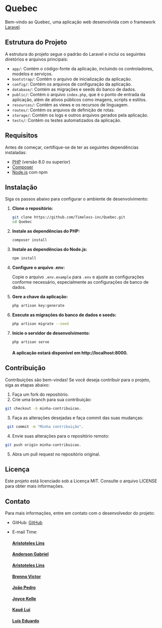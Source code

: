 # Quebec

Bem-vindo ao Quebec, uma aplicação web desenvolvida com o framework [Laravel](https://laravel.com).

## Estrutura do Projeto

A estrutura do projeto segue o padrão do Laravel e inclui os seguintes diretórios e arquivos principais:

- `app/`: Contém o código-fonte da aplicação, incluindo os controladores, modelos e serviços.
- `bootstrap/`: Contém o arquivo de inicialização da aplicação.
- `config/`: Contém os arquivos de configuração da aplicação.
- `database/`: Contém as migrações e seeds do banco de dados.
- `public/`: Contém o arquivo `index.php`, que é o ponto de entrada da aplicação, além de ativos públicos como imagens, scripts e estilos.
- `resources/`: Contém as views e os recursos de linguagem.
- `routes/`: Contém os arquivos de definição de rotas.
- `storage/`: Contém os logs e outros arquivos gerados pela aplicação.
- `tests/`: Contém os testes automatizados da aplicação.

## Requisitos

Antes de começar, certifique-se de ter as seguintes dependências instaladas:

- [PHP](https://www.php.net/) (versão 8.0 ou superior)
- [Composer](https://getcomposer.org/)
- [Node.js](https://nodejs.org/) com npm

## Instalação

Siga os passos abaixo para configurar o ambiente de desenvolvimento:

1. **Clone o repositório:**

   ```bash
   git clone https://github.com/Timeless-inc/Quebec.git
   cd Quebec
   ```

2. **Instale as dependências do PHP:**

    ```bash
    composer install
    ```

3. **Instale as dependências do Node.js:**

    ```bash
    npm install
    ```

4. **Configure o arquivo .env:**

    Copie o arquivo `.env.example` para `.env` e ajuste as configurações conforme necessário, especialmente as configurações de banco de dados.

5. **Gere a chave da aplicação:**

    ```bash
    php artisan key:generate
    ```

6. **Execute as migrações do banco de dados e seeds:**

    ```bash
    php artisan migrate --seed
    ```

7. **Inicie o servidor de desenvolvimento:**
    ```bash
    php artisan serve
    ```

    #### A aplicação estará disponível em http://localhost:8000.

## Contribuição
Contribuições são bem-vindas! Se você deseja contribuir para o projeto, siga as etapas abaixo:
1. Faça um fork do repositório.
2. Crie uma branch para sua contribuição: 
```bash
git checkout -b minha-contribuicao.
```
3. Faça as alterações desejadas e faça commit das suas mudanças: 
```bash 
 git commit -m "Minha contribuição".
```
4. Envie suas alterações para o repositório remoto: 
```bash
git push origin minha-contribuicao.
```
5. Abra um pull request no repositório original.
## Licença
Este projeto está licenciado sob a Licença MIT. Consulte o arquivo LICENSE para obter mais informações.
## Contato
Para mais informações, entre em contato com o desenvolvedor do projeto:

- GitHub: [GitHub](https://github.com/Timeless-inc)

- E-mail Time: 
    #### [Aristoteles Lins](mailto:aristoteles.lins.silva@gmail.com)
    #### [Anderson Gabriel](mailto:agm4@discente.ifpe.edu.br)
    #### [Aristoteles Lins](mailto:aristoteles.lins.silva@gmail.com)
    #### [Brenno Victor](mailto:bvps1@discente.ifpe.edu.br)
    #### [João Pedro](mailto:joaopedro.s.dev@gmail.com)
    #### [Joyce Kelle](mailto:joycekelle.cordeiro@gmail.com)
    #### [Kauê Luí](mailto:klls2@discente.ifpe.edu.br)
    #### [Luís Eduardo](mailto:luisemoliveira1000@gmail.com)
